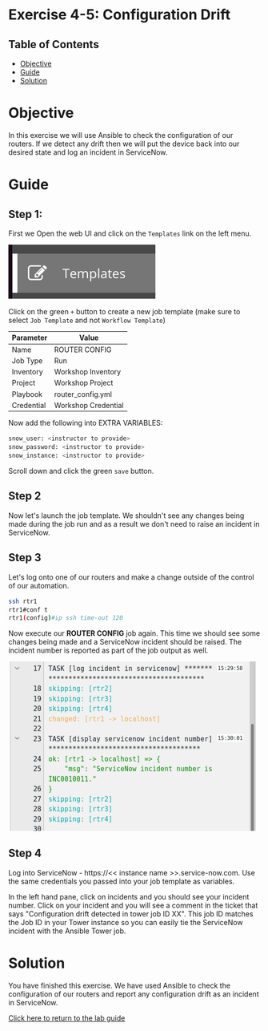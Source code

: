# Exercise 4-5: Configuration Drift

## Table of Contents

- [Objective](#objective)
- [Guide](#guide)
- [Solution](#solution)

# Objective

In this exercise we will use Ansible to check the configuration of our routers. If we detect any drift then we will put the device back into our desired state and log an incident in ServiceNow.

# Guide

## Step 1:

First we Open the web UI and click on the `Templates` link on the left menu.

![templates link](images/templates.png)

Click on the green `+` button to create a new job template (make sure to select `Job Template` and not `Workflow Template`)

| Parameter | Value |
|---|---|
| Name  | ROUTER CONFIG  |
|  Job Type |  Run |
|  Inventory |  Workshop Inventory |
|  Project |  Workshop Project |
|  Playbook |  router_config.yml |
|  Credential |  Workshop Credential |

Now add the following into EXTRA VARIABLES:
```bash
snow_user: <instructor to provide>
snow_password: <instructor to provide> 
snow_instance: <instructor to provide>
```

Scroll down and click the green `save` button.


## Step 2

Now let's launch the job template. We shouldn't see any changes being made during the job run and as a result we don't need to raise an incident in ServiceNow.

## Step 3

Let's log onto one of our routers and make a change outside of the control of our automation. 

```bash
ssh rtr1
rtr1#conf t
rtr1(config)#ip ssh time-out 120
```

Now execute our **ROUTER CONFIG** job again. This time we should see some changes being made and a ServiceNow incident should be raised. The incident number is reported as part of the job output as well.

![job_link](images/snow_output.png)

## Step 4

Log into ServiceNow - https://<< instance name >>.service-now.com. Use the same credentials you passed into your job template as variables.

In the left hand pane, click on incidents and you should see your incident number. Click on your incident and you will see a comment in the ticket that says "Configuration drift detected in tower job ID XX". This job ID matches the Job ID in your Tower instance so you can easily tie the ServiceNow incident with the Ansible Tower job.

# Solution
You have finished this exercise. We have used Ansible to check the configuration of our routers and report any configuration drift as an incident in ServiceNow.

[Click here to return to the lab guide](../README.md)
